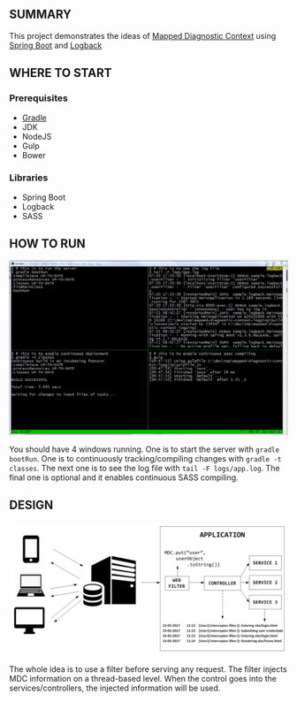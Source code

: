 ## SUMMARY
This project demonstrates the ideas of [Mapped Diagnostic Context] using [Spring Boot]
and [Logback]

## WHERE TO START

### Prerequisites
- [Gradle](https://gradle.org/install)
- JDK
- NodeJS
- Gulp
- Bower

### Libraries
- Spring Boot
- Logback
- SASS

## HOW TO RUN

![alt How To Run](docs/how-to-run.jpg?raw=true)

You should have 4 windows running. One is to start the server with `gradle bootRun`. One is to continuously tracking/compiling changes with `gradle -t classes`. The next one is to see the log file with `tail -F logs/app.log`. The final one is optional and it enables continuous SASS compiling.

## DESIGN

![alt MDC Web Design](docs/mdc-web-design.jpg?raw=true)

The whole idea is to use a filter before serving any request. The filter injects MDC information on a thread-based level. When the control goes into the services/controllers, the injected information will be used.


<!---
	Links used in this README.md
-->
[Mapped Diagnostic Context]: https://logback.qos.ch/manual/mdc.html
[Spring Boot]: https://projects.spring.io/spring-boot/
[Logback]: https://logback.qos.ch/